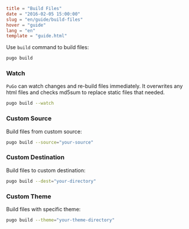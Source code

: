```toml
title = "Build Files"
date = "2016-02-05 15:00:00"
slug = "en/guide/build-files"
hover = "guide"
lang = "en"
template = "guide.html"
```

Use `build` command to build files:

```bash
pugo build 
```

### Watch

`PuGo` can watch changes and re-build files immediately. It overwrites any html files and checks md5sum to replace static files that needed.

```bash
pugo build --watch
```

### Custom Source

Build files from custom source:

```bash
pugo build --source="your-source"
```

### Custom Destination

Build files to custom destination:

```bash
pugo build --dest="your-directory"
```

### Custom Theme

Build files with specific theme:

```bash
pugo build --theme="your-theme-directory"
```